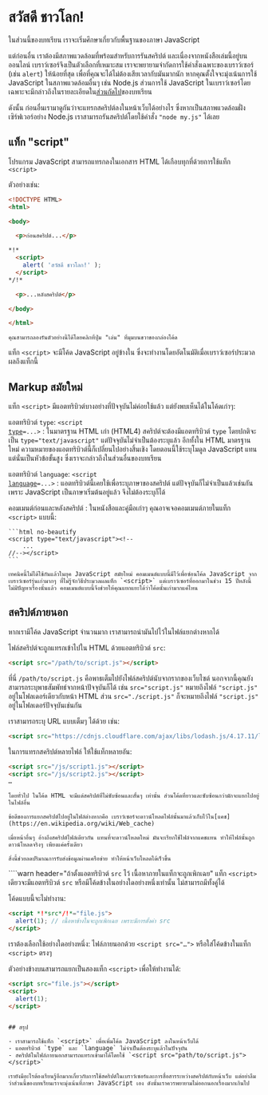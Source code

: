 # สวัสดี ชาวโลก!

ในส่วนนี้ของบทเรียน เราจะเริ่มศึกษาเกี่ยวกับพื้นฐานของภาษา JavaScript

แต่ก่อนอื่น เราต้องมีสภาพแวดล้อมที่พร้อมสำหรับการรันสคริปต์ และเนื่องจากหนังสือเล่มนี้อยู่บนออนไลน์ เบราว์เซอร์จึงเป็นตัวเลือกที่เหมาะสม เราจะพยายามจำกัดการใช้คำสั่งเฉพาะของเบราว์เซอร์ (เช่น `alert`) ให้น้อยที่สุด เพื่อที่คุณจะได้ไม่ต้องเสียเวลากับมันมากนัก หากคุณตั้งใจจะมุ่งเน้นการใช้ JavaScript ในสภาพแวดล้อมอื่นๆ เช่น Node.js ส่วนการใช้ JavaScript ในเบราว์เซอร์โดยเฉพาะจะมีกล่าวถึงในรายละเอียดใน[ส่วนถัดไป](/ui)ของบทเรียน

ดังนั้น ก่อนอื่นเรามาดูกันว่าจะแทรกสคริปต์ลงในหน้าเว็บได้อย่างไร ซึ่งหากเป็นสภาพแวดล้อมฝั่งเซิร์ฟเวอร์อย่าง Node.js เราสามารถรันสคริปต์โดยใช้คำสั่ง `"node my.js"` ได้เลย

## แท็ก "script"

โปรแกรม JavaScript สามารถแทรกลงในเอกสาร HTML ได้เกือบทุกที่ด้วยการใช้แท็ก `<script>`

ตัวอย่างเช่น:

```html run height=100
<!DOCTYPE HTML>
<html>

<body>

  <p>ก่อนสคริปต์...</p>

*!*
  <script>
    alert( 'สวัสดี ชาวโลก!' );
  </script>
*/!*

  <p>...หลังสคริปต์</p>

</body>

</html>
```

```online
คุณสามารถลองรันตัวอย่างนี้ได้โดยคลิกที่ปุ่ม "เล่น" ที่มุมบนขวาของกล่องโค้ด
```

แท็ก `<script>` จะมีโค้ด JavaScript อยู่ข้างใน ซึ่งจะทำงานโดยอัตโนมัติเมื่อเบราว์เซอร์ประมวลผลถึงแท็กนี้

## Markup สมัยใหม่

แท็ก `<script>` มีแอตทริบิวต์บางอย่างที่ปัจจุบันไม่ค่อยใช้แล้ว แต่ยังพบเห็นได้ในโค้ดเก่าๆ:

แอตทริบิวต์ `type`: <code>&lt;script <u>type</u>=...&gt;</code>
: ในมาตรฐาน HTML เก่า (HTML4) สคริปต์จะต้องมีแอตทริบิวต์ `type` โดยปกติจะเป็น `type="text/javascript"` แต่ปัจจุบันไม่จำเป็นต้องระบุแล้ว อีกทั้งใน HTML มาตรฐานใหม่ ความหมายของแอตทริบิวต์นี้ก็เปลี่ยนไปอย่างสิ้นเชิง โดยตอนนี้ใช้ระบุโมดูล JavaScript แทน แต่นั่นเป็นหัวข้อขั้นสูง ซึ่งเราจะกล่าวถึงในส่วนอื่นของบทเรียน

แอตทริบิวต์ `language`: <code>&lt;script <u>language</u>=...&gt;</code>
: แอตทริบิวต์นี้เคยใช้เพื่อระบุภาษาของสคริปต์ แต่ปัจจุบันก็ไม่จำเป็นแล้วเช่นกัน เพราะ JavaScript เป็นภาษาเริ่มต้นอยู่แล้ว จึงไม่ต้องระบุก็ได้

คอมเมนต์ก่อนและหลังสคริปต์
: ในหนังสือและคู่มือเก่าๆ คุณอาจเจอคอมเมนต์ภายในแท็ก `<script>` แบบนี้:

    ```html no-beautify
    <script type="text/javascript"><!--
        ...
    //--></script>
    ```

    เทคนิคนี้ไม่ได้ใช้กันแล้วในยุค JavaScript สมัยใหม่ คอมเมนต์แบบนี้มีไว้เพื่อซ่อนโค้ด JavaScript จากเบราว์เซอร์รุ่นเก่ามากๆ ที่ไม่รู้จักวิธีประมวลผลแท็ก `<script>` แต่เบราว์เซอร์ที่ออกมาในช่วง 15 ปีหลังนี้ไม่มีปัญหาเรื่องนั้นแล้ว คอมเมนต์แบบนี้จึงช่วยให้คุณแยกแยะได้ว่าโค้ดนั้นเก่ามากแค่ไหน

## สคริปต์ภายนอก

หากเรามีโค้ด JavaScript จำนวนมาก เราสามารถนำมันไปไว้ในไฟล์แยกต่างหากได้

ไฟล์สคริปต์จะถูกแทรกเข้าไปใน HTML ด้วยแอตทริบิวต์ `src`:

```html
<script src="/path/to/script.js"></script>
```

ที่นี่ `/path/to/script.js` คือพาธเต็มไปยังไฟล์สคริปต์นับจากรากของเว็บไซต์ นอกจากนี้คุณยังสามารถระบุพาธสัมพัทธ์จากหน้าปัจจุบันก็ได้ เช่น `src="script.js"` หมายถึงไฟล์ `"script.js"` อยู่ในโฟลเดอร์เดียวกับหน้า HTML ส่วน `src="./script.js"` ก็จะหมายถึงไฟล์ `"script.js"` อยู่ในโฟลเดอร์ปัจจุบันเช่นกัน

เราสามารถระบุ URL แบบเต็มๆ ได้ด้วย เช่น:

```html
<script src="https://cdnjs.cloudflare.com/ajax/libs/lodash.js/4.17.11/lodash.js"></script>
```

ในการแทรกสคริปต์หลายไฟล์ ให้ใช้แท็กหลายอัน:

```html
<script src="/js/script1.js"></script>
<script src="/js/script2.js"></script>
…
```

```smart
โดยทั่วไป ในโค้ด HTML จะมีแต่สคริปต์ที่ไม่ซับซ้อนและสั้นๆ เท่านั้น ส่วนโค้ดที่ยาวและซับซ้อนกว่ามักจะแยกไปอยู่ในไฟล์อื่น

ข้อดีของการแยกสคริปต์ไปอยู่ในไฟล์ต่างหากคือ เบราว์เซอร์จะดาวน์โหลดไฟล์นั้นมาแล้วเก็บไว้ใน[แคช](https://en.wikipedia.org/wiki/Web_cache)

เมื่อหน้าอื่นๆ อ้างถึงสคริปต์ไฟล์เดียวกัน แทนที่จะดาวน์โหลดใหม่ มันจะเรียกใช้ไฟล์จากแคชแทน ทำให้ไฟล์นั้นถูกดาวน์โหลดจริงๆ เพียงแค่ครั้งเดียว

สิ่งนี้ช่วยลดปริมาณการรับส่งข้อมูลผ่านเครือข่าย ทำให้หน้าเว็บโหลดได้เร็วขึ้น
```

````warn header="ถ้าตั้งแอตทริบิวต์ `src` ไว้ เนื้อหาภายในแท็กจะถูกเพิกเฉย"
แท็ก `<script>` เดียวจะมีแอตทริบิวต์ `src` หรือมีโค้ดข้างในอย่างใดอย่างหนึ่งเท่านั้น ไม่สามารถมีทั้งคู่ได้

โค้ดแบบนี้จะไม่ทำงาน:

```html
<script *!*src*/!*="file.js">
  alert(1); // เนื้อหาข้างในจะถูกเพิกเฉย เพราะมีการตั้งค่า src
</script>
```

เราต้องเลือกใช้อย่างใดอย่างหนึ่ง: ไฟล์ภายนอกด้วย `<script src="…">` หรือใส่โค้ดข้างในแท็ก `<script>` ตรงๆ

ตัวอย่างข้างบนสามารถแยกเป็นสองแท็ก `<script>` เพื่อให้ทำงานได้:

```html
<script src="file.js"></script>
<script>
  alert(1);
</script>
```
````

## สรุป

- เราสามารถใช้แท็ก `<script>` เพื่อเพิ่มโค้ด JavaScript ลงในหน้าเว็บได้
- แอตทริบิวต์ `type` และ `language` ไม่จำเป็นต้องระบุแล้วในปัจจุบัน
- สคริปต์ในไฟล์ภายนอกสามารถแทรกเข้ามาได้โดยใช้ `<script src="path/to/script.js"></script>`

เรายังมีอะไรต้องเรียนรู้อีกมากเกี่ยวกับการใช้สคริปต์ในเบราว์เซอร์และการสื่อสารระหว่างสคริปต์กับหน้าเว็บ แต่อย่าลืมว่าส่วนนี้ของบทเรียนเราจะมุ่งเน้นที่ภาษา JavaScript เอง ดังนั้นเราควรพยายามไม่ออกนอกเรื่องมากเกินไป
